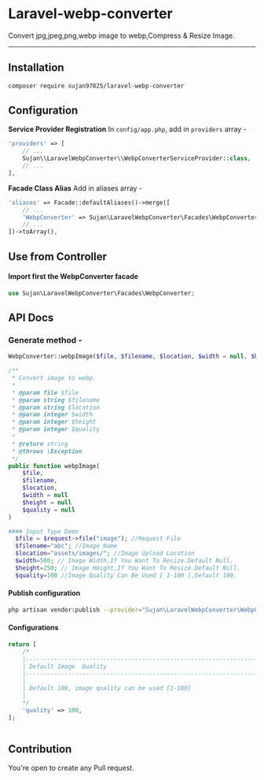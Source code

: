 # Laravel-webp-converter

Convert jpg,jpeg,png,webp image to webp,Compress & Resize Image.

---

## Installation

```sh
composer require sujan97825/laravel-webp-converter
```

## Configuration

**Service Provider Registration**
In `config/app.php`, add in `providers` array -

```php
'providers' => [
    // ...
    Sujan\\LaravelWebpConverter\\WebpConverterServiceProvider::class,
    // ...
],
```

**Facade Class Alias**
Add in aliases array -

```php
'aliases' => Facade::defaultAliases()->merge([
    // ...
    'WebpConverter' => Sujan\LaravelWebpConverter\Facades\WebpConverter::class,
    // ...
])->toArray(),
```

## Use from Controller

#### Import first the WebpConverter facade

```php
use Sujan\LaravelWebpConverter\Facades\WebpConverter;
```


## API Docs

### Generate method -

```php
WebpConverter::webpImage($file, $filename, $location, $width = null, $height = null, $quality = null);

```

```php
/**
 * Convert image to webp.
 *
 * @param file $file
 * @param string $filename
 * @param string $location
 * @param integer $width
 * @param integer $height
 * @param integer $quality
 *
 * @return string
 * @throws \Exception
 */
public function webpImage(
    $file,
    $filename,
    $location,
    $width = null
    $height = null
    $quality = null
)

#### Input Type Demo
  $file = $request->file("image"); //Request File
  $filename="abc"; //Image Name
  $location="assets/images/"; //Image Upload Location
  $width=500; // Image Width,If You Want To Resize.Default Null.
  $height=250; // Image Height,If You Want To Resize.Default Null.
  $quality=100 //Image Quality Can Be Used [ 1-100 ],Default 100.
```

#### Publish configuration
```sh
php artisan vendor:publish --provider="Sujan\LaravelWebpConverter\WebpConverterServiceProvider"
```

#### Configurations

```php
return [
    /*
    |--------------------------------------------------------------------------
    | Default Image  Quality
    |--------------------------------------------------------------------------
    |
    | Default 100, image quality can be used [1-100]
    |
    */
    'quality' => 100,
];



```


## Contribution

You're open to create any Pull request.